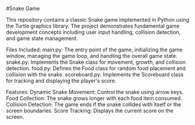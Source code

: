#Snake Game 

This repository contains a classic Snake game implemented in Python using the Turtle graphics library. The project demonstrates fundamental game development concepts including user input handling, collision detection, and game state management.

Files Included:
main.py: The entry point of the game, initializing the game window, managing the game loop, and handling the overall game state.
snake.py: Implements the Snake class for movement, growth, and collision detection.
food.py: Defines the Food class for random food placement and collision with the snake.
scoreboard.py: Implements the Scoreboard class for tracking and displaying the player's score.

Features:
Dynamic Snake Movement: Control the snake using arrow keys.
Food Collection: The snake grows longer with each food item consumed.
Collision Detection: The game ends if the snake collides with itself or the screen boundaries.
Score Tracking: Displays the current score on the screen.
